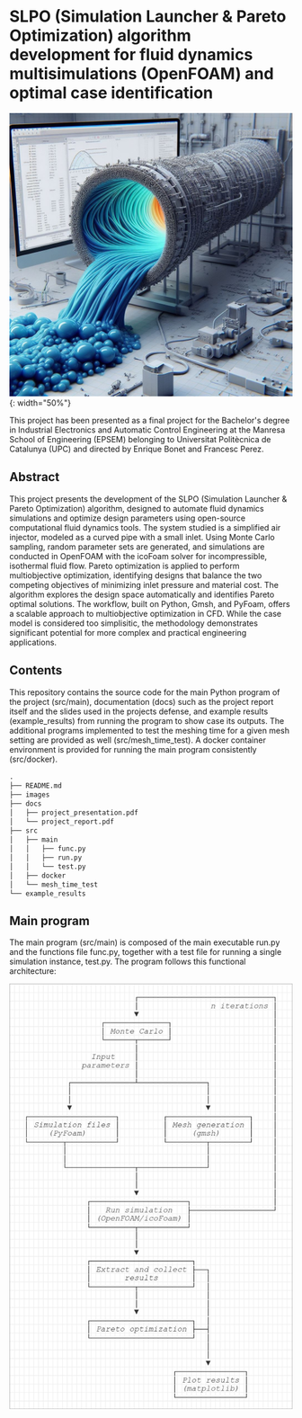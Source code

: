 # SLPO (Simulation Launcher & Pareto Optimization) algorithm development for fluid dynamics multisimulations (OpenFOAM) and optimal case identification
![Logo](images/logo.jpg){: width="50%"}

This project has been presented as a final project for the Bachelor's degree in Industrial Electronics and Automatic Control Engineering at the Manresa School of Engineering (EPSEM) belonging to Universitat Politècnica de Catalunya (UPC) and directed by Enrique Bonet and Francesc Perez.

## Abstract

This project presents the development of the SLPO (Simulation Launcher & Pareto Optimization) algorithm, designed to automate fluid dynamics simulations and optimize design parameters using open-source computational fluid dynamics tools. The system studied is a simplified air injector, modeled as a curved pipe with a small inlet. Using Monte Carlo sampling, random parameter sets are generated, and simulations are conducted in OpenFOAM with the icoFoam solver for incompressible, isothermal fluid flow. Pareto optimization is applied to perform multiobjective optimization, identifying designs that balance the two competing objectives of minimizing inlet pressure and material cost. The algorithm explores the design space automatically and identifies Pareto optimal solutions. The workflow, built on Python, Gmsh, and PyFoam, offers a scalable approach to multiobjective optimization in CFD. While the case model is considered too simplisitic, the methodology demonstrates significant potential for more complex and practical engineering applications.

## Contents
This repository contains the source code for the main Python program of the project (src/main), documentation (docs) such as the project report itself and the slides used in the projects defense, and example results (example_results) from running the program to show case its outputs. The additional programs implemented to test the meshing time for a given mesh setting are provided as well (src/mesh_time_test). A docker container environment is provided for running the main program consistently (src/docker).

```
.
├── README.md
├── images
├── docs
│   ├── project_presentation.pdf
│   └── project_report.pdf
├── src
│   ├── main
│   │   ├── func.py
│   │   ├── run.py
│   │   └── test.py
│   ├── docker
│   └── mesh_time_test
└── example_results
```

## Main program

The main program (src/main) is composed of the main executable run.py and the functions file func.py, together with a test file for running a single simulation instance, test.py. The program follows this functional architecture:

![Architecture](images/functional_architecture.png)

